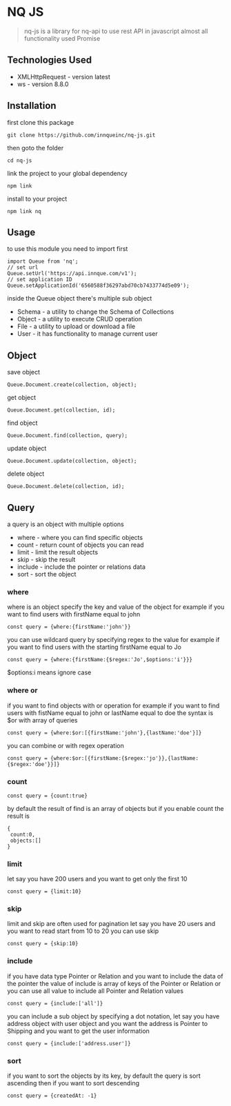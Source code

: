 # NQ JS

> nq-js is a library for nq-api to use rest API in javascript almost all functionality used Promise

## Technologies Used

- XMLHttpRequest - version latest
- ws - version 8.8.0

## Installation

first clone this package

```
git clone https://github.com/innqueinc/nq-js.git
```

then goto the folder

```
cd nq-js
```

link the project to your global dependency

```
npm link
```

install to your project

```
npm link nq
```

## Usage

to use this module you need to import first

```
import Queue from 'nq';
// set url
Queue.setUrl('https://api.innque.com/v1');
// set application ID
Queue.setApplicationId('6560588f36297abd70cb7433774d5e09');
```

inside the Queue object there's multiple sub object

* Schema - a utility to change the Schema of Collections
* Object - a utility to execute CRUD operation
* File - a utility to upload or download a file
* User - it has functionality to manage current user

## Object

save object

```
Queue.Document.create(collection, object);
```

get object

```
Queue.Document.get(collection, id);
```

find object

```
Queue.Document.find(collection, query);
```

update object

```
Queue.Document.update(collection, object);
```

delete object

```
Queue.Document.delete(collection, id);
```

## Query

a query is an object with multiple options

* where - where you can find specific objects
* count - return count of objects you can read
* limit - limit the result objects
* skip - skip the result
* include - include the pointer or relations data
* sort - sort the object

### where

where is an object specify the key and value of the object for example if you want to find users with firstName equal to
john

```
const query = {where:{firstName:'john'}}
```

you can use wildcard query by specifying regex to the value for example if you want to find users with the starting
firstName equal to Jo

```
const query = {where:{firstName:{$regex:'Jo',$options:'i'}}}
```

$options:i means ignore case

### where or

if you want to find objects with or operation for example if you want to find users with fistName equal to john or
lastName equal to doe the syntax is $or with array of queries

```
const query = {where:$or:[{firstName:'john'},{lastName:'doe'}]}
```

you can combine or with regex operation

```
const query = {where:$or:[{firstName:{$regex:'jo'}},{lastName:{$regex:'doe'}}]}
```

### count

```
const query = {count:true}
```

by default the result of find is an array of objects but if you enable count the result is

```
{
 count:0,
 objects:[]
}
```

### limit

let say you have 200 users and you want to get only the first 10

```
const query = {limit:10}
```

### skip

limit and skip are often used for pagination let say you have 20 users and you want to read start from 10 to 20 you can
use skip

```
const query = {skip:10}
```

### include

if you have data type Pointer or Relation and you want to include the data of the pointer the value of include is array
of keys of the Pointer or Relation or you can use all value to include all Pointer and Relation values

```
const query = {include:['all']}
```

you can include a sub object by specifying a dot notation, let say you have address object with user object and you want
the address is Pointer to Shipping and you want to get the user information

```
const query = {include:['address.user']}
```

### sort
if you want to sort the objects by its key, by default the query is sort ascending then if you want to sort descending 
```
const query = {createdAt: -1}
```
